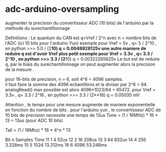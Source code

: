 # adc-arduino-oversampling
augmenter la precision du convertisseur ADC (10 bits) de l'arduino par la methode du surechantillonnage

Definitions : Le quantum du CAN est q=Vref / 2^n  avec n = nombre bits de l'ADC (ici 10 bits pour l'arduino Yun)
exemple pour Vref = 5v ,    q= 5 / 2^10   , en python >>> 5.0 / (2**10)
q = 0.0048828125v
une autre maniere de reduire q est d'avoir Vref plus petit 
exemple pour Vref = 3.3v ,    q= 3.3 / 2^10   , en python >>> 3.3 / (2**10)
q = 0.00322265625v
Le but est de reduire q, par le biais du surechantillonnage on peut augmenter alors la precision de la mesure .

pour 16-bits de precision, n = 6, soit 4^6 = 4096 samples.  
il faut faire la somme des 4096 echantillons et la diviser par 2^6 = 64.
analogRead() max possible est alors  4096*1023/64 = 65472. 
pour Vref = 3.3v ,    q= 3.3 / 2^16  , en python >>> 3.3 / (2**16) 
q = 0.05035 mV

Attention , le temps pour une mesure augmente de maniere exponentielle en fonction du nombre de  bits .
pour l'arduino yun , le convertisseur ADC de 10 bits de precision necessite une temps de 13us
Tone = (1 / 16MHz) * 16 * 13 = 13us  (pour ADC  10 bits)

Tall = (1 / 16Mhz) * 16 * 4^n * 13

Bit 	n 	Samples 	Time
11 	  1 	    4 	    52us
12 	  2 	   16 	   208us
13 	  3 	   64 	   832us
14 	  4 	  256 	 3.328ms
15 	  5 	 1024 	13.312ms
16 	  6 	 4096 	53.248ms


